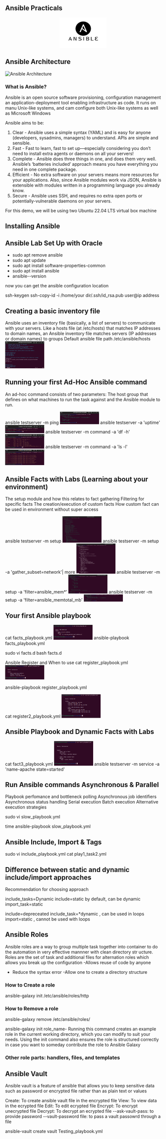 ## Ansible Practicals

<p align="center">
 <img src="logo.png?raw=true" alt="Ansible Practicals Logo" width="30%" height="20%" />
</p>

## Ansible Architecture
![Ansible Architecture](https://www.kreyman.de/images/Sonstige/Ansible/Ansible_Architecture_Diagram.png)

### What is Ansible?

Ansible is an open source software provisioning, configuration management an application-deployment 
tool enabling infrastructure as code. It runs on manu Unix-like systems, and cam configure both Unix-like systems as well as Microsoft Windows

Ansible aims to be:
1. Clear - Ansible uses a simple syntax (YAML) and is easy for anyone (developers, sysadmins,
managers) to understand. APIs are simple and sensible.
2. Fast - Fast to learn, fast to set up—especially considering you don’t need to install extra agents
or daemons on all your servers!
3. Complete - Ansible does three things in one, and does them very well. Ansible’s ‘batteries
included’ approach means you have everything you need in one complete package.
4. Efficient - No extra software on your servers means more resources for your applications.
Also, since Ansible modules work via JSON, Ansible is extensible with modules written in a
programming language you already know.
5. Secure - Ansible uses SSH, and requires no extra open ports or potentially-vulnerable daemons
on your servers.

For this demo, we will be using two Ubuntu 22.04 LTS virtual box machine

## Installing Ansible
## Ansible Lab Set Up with Oracle 
- sudo apt remove ansible
- sudo apt update
- sudo apt install software-properties-common
- sudo apt install ansible
- ansible--version

now you can get the ansible configuration location


ssh-keygen
ssh-copy-id -i /home/your dir/.ssh/id_rsa.pub user@ip address


## Creating a basic inventory file
Ansible uses an inventory file (basically, a list of servers) to communicate with your servers. Like
a hosts file (at /etc/hosts) that matches IP addresses to domain names, an Ansible inventory file
matches servers (IP addresses or domain names) to groups
Default ansible file path
/etc/ansible/hosts
<img src="v1.png" alt="" width="25%" height="15%" />

## Running your first Ad-Hoc Ansible command
An ad-hoc command consists of two parameters: The host group that defines on what machines to run the task against and the Ansible module to run.

 ansible testserver -m ping
<img src="v2.png" alt="" width="25%" height="15%" />
 ansible testserver -a 'uptime'
<img src="v3.png" alt="" width="25%" height="15%"/>
 ansible testserver -m command -a 'df -h'
<img src="v4.png" alt="" width="25%" height="15%" />
 ansible testserver -m command -a 'ls -l'
<img src="v5.png" alt="" width="25%" height="15%" />


## Ansible Facts with Labs (Learning about your environment)
The setup module and how this relates to fact gathering
Filtering for specific facts
The creation/execution of custom facts
How custom fact can be used in environment without super access

 ansible testserver -m setup
<img src="v6.png" alt="" width="25%" height="15%" />
 ansible testserver -m setup -a 'gather_subset=network'| more
<img src="v7.png" alt="" width="25%" height="15%" />
 ansible testserver -m setup -a 'filter=ansible_mem*'
<img src="v8.png" alt="" width="25%" height="15%" />
 ansible testserver -m setup -a 'filter=ansible_memtotal_mb'
<img src="v9.png" alt="" width="25%" height="15%" />


## Your first Ansible playbook
cat facts_playbook.yml
<img src="v10.png" alt="" width="25%" height="15%" />
ansible-playbook facts_playbook.yml

sudo vi facts.d
bash facts.d

Ansible Register and When to use
cat register_playbook.yml
<img src="v11.png" alt="" width="25%" height="15%" />

ansible-playbook register_playbook.yml

cat register2_playbook.yml
<img src="v12.png" alt="" width="25%" height="15%" />



## Ansible Playbook and Dynamic Facts with Labs
cat fact3_playbook.yml
<img src="v13.png" alt="" width="25%" height="15%" />
ansible testserver -m service -a 'name-apache state=started'



## Run Ansible commands Asynchronous & Parallel
Playbook perfomance and bottleneck polling
Asynchronous job identifiers
Asynchronous status handling
Serial execution
Batch execution
Alternative execution strategies

sudo vi slow_playbook.yml

time ansible-playbook slow_playbook.yml



## Ansible Include, Import & Tags
sudo vi include_playbook.yml
cat play1_task2.yml

## Difference between static and dynamic include/import approaches
Recommendation for choosing approach

include_tasks=Dynamic
include=static by default, can be dynamic
import_task=static

include=depreceated
include_task=*dynamic , can be used in loops
import=static , cannot be used with loops



## Ansible Roles 
Ansible roles are a way to group multiple task together into container to do the automation in very effective mannner with clean directory str
ucture.
Roles are the set of task and additional files for alternation roles which allows
you break up the configuration
-Allows reuse of code by anyone
- Reduce the syntax error
-Allow one to create a directory structure 

### How to Create a role
ansible-galaxy init /etc/ansible/roles/http

### How to Remove a role
ansible-galaxy remove /etc/ansible/roles/

ansible-galaxy init role_name- Running this command creates an example role in
the current working directory, which you can modify to suit your needs. Using the init
command also ensures the role is structured correctly in case you want to someday
contribute the role to Ansible Galaxy

### Other role parts: handlers, files, and templates


## Ansible Vault
Ansible vault is a feature of ansible that allows you to keep sensitive data such as password or encrypted
file rather than as plain text or values

Create: To create ansible vault file in the encrypted file
View: To view data in the ecrypted file
Edit: To edit ecrypted file
Encrypt: To encrypt unecrypted file
Decrypt: To decrypt an ecrypted file
--ask-vault-pass: to provide password
--vault-password file: to pass a vault passowrd through a file

ansible-vault create vault Testing_playbook.yml

